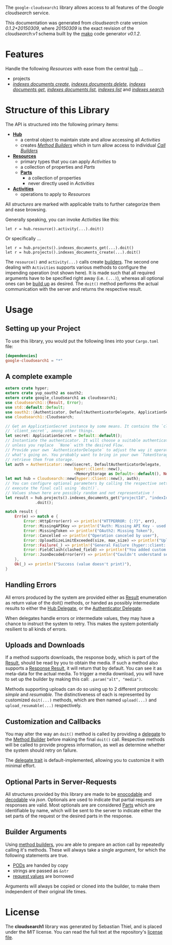 <!---
DO NOT EDIT !
This file was generated automatically from 'src/mako/api/README.md.mako'
DO NOT EDIT !
-->
The `google-cloudsearch1` library allows access to all features of the *Google cloudsearch* service.

This documentation was generated from *cloudsearch* crate version *0.1.2+20150309*, where *20150309* is the exact revision of the *cloudsearch:v1* schema built by the [mako](http://www.makotemplates.org/) code generator *v0.1.2*.
# Features

Handle the following *Resources* with ease from the central [hub](http://byron.github.io/google-apis-rs/google-cloudsearch1/struct.Cloudsearch.html) ... 

* projects
 * [*indexes documents create*](http://byron.github.io/google-apis-rs/google-cloudsearch1/struct.ProjectIndexeDocumentCreateCall.html), [*indexes documents delete*](http://byron.github.io/google-apis-rs/google-cloudsearch1/struct.ProjectIndexeDocumentDeleteCall.html), [*indexes documents get*](http://byron.github.io/google-apis-rs/google-cloudsearch1/struct.ProjectIndexeDocumentGetCall.html), [*indexes documents list*](http://byron.github.io/google-apis-rs/google-cloudsearch1/struct.ProjectIndexeDocumentListCall.html), [*indexes list*](http://byron.github.io/google-apis-rs/google-cloudsearch1/struct.ProjectIndexeListCall.html) and [*indexes search*](http://byron.github.io/google-apis-rs/google-cloudsearch1/struct.ProjectIndexeSearchCall.html)




# Structure of this Library

The API is structured into the following primary items:

* **[Hub](http://byron.github.io/google-apis-rs/google-cloudsearch1/struct.Cloudsearch.html)**
    * a central object to maintain state and allow accessing all *Activities*
    * creates [*Method Builders*](http://byron.github.io/google-apis-rs/google-cloudsearch1/trait.MethodsBuilder.html) which in turn
      allow access to individual [*Call Builders*](http://byron.github.io/google-apis-rs/google-cloudsearch1/trait.CallBuilder.html)
* **[Resources](http://byron.github.io/google-apis-rs/google-cloudsearch1/trait.Resource.html)**
    * primary types that you can apply *Activities* to
    * a collection of properties and *Parts*
    * **[Parts](http://byron.github.io/google-apis-rs/google-cloudsearch1/trait.Part.html)**
        * a collection of properties
        * never directly used in *Activities*
* **[Activities](http://byron.github.io/google-apis-rs/google-cloudsearch1/trait.CallBuilder.html)**
    * operations to apply to *Resources*

All *structures* are marked with applicable traits to further categorize them and ease browsing.

Generally speaking, you can invoke *Activities* like this:

```Rust,ignore
let r = hub.resource().activity(...).doit()
```

Or specifically ...

```ignore
let r = hub.projects().indexes_documents_get(...).doit()
let r = hub.projects().indexes_documents_create(...).doit()
```

The `resource()` and `activity(...)` calls create [builders][builder-pattern]. The second one dealing with `Activities` 
supports various methods to configure the impending operation (not shown here). It is made such that all required arguments have to be 
specified right away (i.e. `(...)`), whereas all optional ones can be [build up][builder-pattern] as desired.
The `doit()` method performs the actual communication with the server and returns the respective result.

# Usage

## Setting up your Project

To use this library, you would put the following lines into your `Cargo.toml` file:

```toml
[dependencies]
google-cloudsearch1 = "*"
```

## A complete example

```Rust
extern crate hyper;
extern crate yup_oauth2 as oauth2;
extern crate google_cloudsearch1 as cloudsearch1;
use cloudsearch1::{Result, Error};
use std::default::Default;
use oauth2::{Authenticator, DefaultAuthenticatorDelegate, ApplicationSecret, MemoryStorage};
use cloudsearch1::Cloudsearch;

// Get an ApplicationSecret instance by some means. It contains the `client_id` and 
// `client_secret`, among other things.
let secret: ApplicationSecret = Default::default();
// Instantiate the authenticator. It will choose a suitable authentication flow for you, 
// unless you replace  `None` with the desired Flow.
// Provide your own `AuthenticatorDelegate` to adjust the way it operates and get feedback about 
// what's going on. You probably want to bring in your own `TokenStorage` to persist tokens and
// retrieve them from storage.
let auth = Authenticator::new(&secret, DefaultAuthenticatorDelegate,
                              hyper::Client::new(),
                              <MemoryStorage as Default>::default(), None);
let mut hub = Cloudsearch::new(hyper::Client::new(), auth);
// You can configure optional parameters by calling the respective setters at will, and
// execute the final call using `doit()`.
// Values shown here are possibly random and not representative !
let result = hub.projects().indexes_documents_get("projectId", "indexId", "docId")
             .doit();

match result {
    Err(e) => match e {
        Error::HttpError(err) => println!("HTTPERROR: {:?}", err),
        Error::MissingAPIKey => println!("Auth: Missing API Key - used if there are no scopes"),
        Error::MissingToken => println!("OAuth2: Missing Token"),
        Error::Cancelled => println!("Operation canceled by user"),
        Error::UploadSizeLimitExceeded(size, max_size) => println!("Upload size too big: {} of {}", size, max_size),
        Error::Failure(_) => println!("General Failure (hyper::client::Response doesn't print)"),
        Error::FieldClash(clashed_field) => println!("You added custom parameter which is part of builder: {:?}", clashed_field),
        Error::JsonDecodeError(err) => println!("Couldn't understand server reply - maybe API needs update: {:?}", err),
    },
    Ok(_) => println!("Success (value doesn't print)"),
}

```
## Handling Errors

All errors produced by the system are provided either as [Result](http://byron.github.io/google-apis-rs/google-cloudsearch1/enum.Result.html) enumeration as return value of 
the doit() methods, or handed as possibly intermediate results to either the 
[Hub Delegate](http://byron.github.io/google-apis-rs/google-cloudsearch1/trait.Delegate.html), or the [Authenticator Delegate](http://byron.github.io/google-apis-rs/google-cloudsearch1/../yup-oauth2/trait.AuthenticatorDelegate.html).

When delegates handle errors or intermediate values, they may have a chance to instruct the system to retry. This 
makes the system potentially resilient to all kinds of errors.

## Uploads and Downloads
If a method supports downloads, the response body, which is part of the [Result](http://byron.github.io/google-apis-rs/google-cloudsearch1/enum.Result.html), should be
read by you to obtain the media.
If such a method also supports a [Response Result](http://byron.github.io/google-apis-rs/google-cloudsearch1/trait.ResponseResult.html), it will return that by default.
You can see it as meta-data for the actual media. To trigger a media download, you will have to set up the builder by making
this call: `.param("alt", "media")`.

Methods supporting uploads can do so using up to 2 different protocols: 
*simple* and *resumable*. The distinctiveness of each is represented by customized 
`doit(...)` methods, which are then named `upload(...)` and `upload_resumable(...)` respectively.

## Customization and Callbacks

You may alter the way an `doit()` method is called by providing a [delegate](http://byron.github.io/google-apis-rs/google-cloudsearch1/trait.Delegate.html) to the 
[Method Builder](http://byron.github.io/google-apis-rs/google-cloudsearch1/trait.CallBuilder.html) before making the final `doit()` call. 
Respective methods will be called to provide progress information, as well as determine whether the system should 
retry on failure.

The [delegate trait](http://byron.github.io/google-apis-rs/google-cloudsearch1/trait.Delegate.html) is default-implemented, allowing you to customize it with minimal effort.

## Optional Parts in Server-Requests

All structures provided by this library are made to be [enocodable](http://byron.github.io/google-apis-rs/google-cloudsearch1/trait.RequestValue.html) and 
[decodable](http://byron.github.io/google-apis-rs/google-cloudsearch1/trait.ResponseResult.html) via *json*. Optionals are used to indicate that partial requests are responses 
are valid.
Most optionals are are considered [Parts](http://byron.github.io/google-apis-rs/google-cloudsearch1/trait.Part.html) which are identifiable by name, which will be sent to 
the server to indicate either the set parts of the request or the desired parts in the response.

## Builder Arguments

Using [method builders](http://byron.github.io/google-apis-rs/google-cloudsearch1/trait.CallBuilder.html), you are able to prepare an action call by repeatedly calling it's methods.
These will always take a single argument, for which the following statements are true.

* [PODs][wiki-pod] are handed by copy
* strings are passed as `&str`
* [request values](http://byron.github.io/google-apis-rs/google-cloudsearch1/trait.RequestValue.html) are borrowed

Arguments will always be copied or cloned into the builder, to make them independent of their original life times.

[wiki-pod]: http://en.wikipedia.org/wiki/Plain_old_data_structure
[builder-pattern]: http://en.wikipedia.org/wiki/Builder_pattern
[google-go-api]: https://github.com/google/google-api-go-client

# License
The **cloudsearch1** library was generated by Sebastian Thiel, and is placed 
under the *MIT* license.
You can read the full text at the repository's [license file][repo-license].

[repo-license]: https://github.com/Byron/google-apis-rs/LICENSE.md
